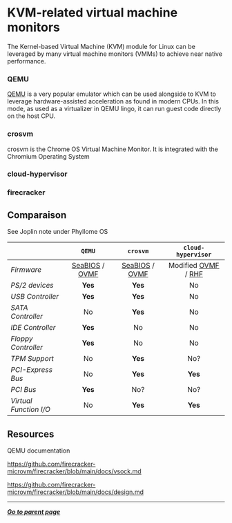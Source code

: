 
# KVM-related virtual machine monitors

The Kernel-based Virtual Machine (KVM) module for Linux can be leveraged by many virtual machine monitors (VMMs) to achieve near native performance.

### QEMU

[QEMU](https://wiki.qemu.org/) is a very popular emulator which can be used alongside to KVM to leverage hardware-assisted acceleration as found in modern CPUs. In this mode, as used as a virtualizer in QEMU lingo, it can run guest code directly on the host CPU. 

### crosvm

crosvm is the Chrome OS Virtual Machine Monitor. It is integrated with the Chromium Operating System

### cloud-hypervisor

### firecracker

## Comparaison

See Joplin note under Phyllome OS

|  | `QEMU` | `crosvm` | `cloud-hypervisor` | 
| :- | :-: | :-: | :-: |
| *Firmware* | [SeaBIOS](/virt/vm/firmware#seabios) / [OVMF](/virt/vm/firmware#ovmf) | [SeaBIOS](/virt/vm/firmware#seabios) / [OVMF](/virt/vm/firmware#ovmf) | Modified [OVMF](/virt/vm/firmware#ovmf) / [RHF](/virt/vm/firmware#rust-hypervisor-firmware)  |
| *PS/2 devices* | **Yes** | **Yes** | No | 
| *USB Controller* | **Yes** | **Yes** | No | 
| *SATA Controller* | No | **Yes** | No |
| *IDE Controller* | **Yes** | No | No |
| *Floppy Controller* | **Yes** | No | No |
| *TPM Support* | No | **Yes** | No? |
| *PCI-Express Bus* | No | **Yes** | **Yes** |
| *PCI Bus* | **Yes** | No? | No? |
| *Virtual Function I/O* | No | **Yes** | **Yes** |


## Resources

QEMU documentation

https://github.com/firecracker-microvm/firecracker/blob/main/docs/vsock.md


https://github.com/firecracker-microvm/firecracker/blob/main/docs/design.md

---

*[**Go to parent page**](https://wiki.phyllo.me/)*